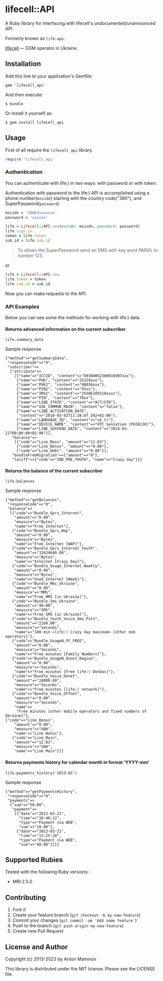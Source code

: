 # lifecell::API

A Ruby library for interfacing with lifecell's undocumented/unannounced API.

Formerly known as `life-api`.

[lifecell](http://lifecell.com.ua) — GSM operator in Ukraine.

## Installation

Add this line to your application's Gemfile:

```
gem 'lifecell_api'
```

And then execute:

```
$ bundle
```

Or install it yourself as:

```
$ gem install lifecell_api
```

## Usage

First of all require the `lifecell_api` library.

```ruby
require 'lifecell_api'
```

### Authentication

You can authenticate with life:) in two ways: with password or with token.

Authentication with password to the life:) API is accomplished using a phone number(`msisdn`) starting with the country code("380"), and SuperPassword(`password`).

```ruby
msisdn = '38063xxxxxxx'
password = 'xxxxxx'

life = Lifecell::API.new(msisdn: msisdn, password: password)
life.sign_in
token = life.token
sub_id = life.sub_id
```

> To obtain the SuperPassword send an SMS with key word PAROL to number 123.

or

```ruby
life = Lifecell::API.new
life.token = token
life.sub_id = sub_id
```

Now you can make requests to the API.

### API Examples

Below you can see some the methods for working with life:) data.

#### Returns advanced information on the current subscriber
```
life.summary_data
```

Sample response

```
{"method"=>"getSummaryData",
 "responseCode"=>"0",
 "subscriber"=>
  {"attribute"=>
    [{"name"=>"ICCID", "content"=>"89380062300016907xxx"},
     {"name"=>"PUK", "content"=>"25159xxx"},
     {"name"=>"PUK2", "content"=>"00036xxx"},
     {"name"=>"PIN2", "content"=>"55xx"},
     {"name"=>"IMSI", "content"=>"25506109310xxxx"},
     {"name"=>"PIN", "content"=>"70xx"},
     {"name"=>"LINE_STATE", "content"=>"ACT/STD"},
     {"name"=>"USE_COMMON_MAIN", "content"=>"false"},
     {"name"=>"LINE_ACTIVATION_DATE",
      "content"=>"2010-03-02T11:28:07.392+02:00"},
     {"name"=>"LANGUAGE_ID", "content"=>"uk_tr"},
     {"name"=>"DEVICE_NAME", "content"=>"HTC Sensation (PG58130)"},
     {"name"=>"LINE_SUSPEND_DATE", "content"=>"2014-03-21T00:00:00+02:00"}],
   "balance"=>
    [{"code"=>"Line_Main", "amount"=>"12.83"},
     {"code"=>"Line_Bonus", "amount"=>"0.00"},
     {"code"=>"Line_Debt", "amount"=>"0.00"}],
   "bundleFreeMigration"=>{"amount"=>"0"},
   "tariff"=>{"code"=>"IND_PRE_YOUTH", "name"=>"Crazy day"}}}
```

#### Returns the balance of the current subscriber

```
life.balances
```

Sample response

```
{"method"=>"getBalances",
 "responseCode"=>"0",
 "balance"=>
  [{"code"=>"Bundle_Gprs_Internet",
    "amount"=>"0.00",
    "measure"=>"Bytes",
    "name"=>"Free Internet"},
   {"code"=>"Bundle_Gprs_Wap",
    "amount"=>"0.00",
    "measure"=>"Bytes",
    "name"=>"Free Internet [WAP]"},
   {"code"=>"Bundle_Gprs_Internet_Youth",
    "amount"=>"32624640.00",
    "measure"=>"Bytes",
    "name"=>"Internet [Crazy Day]"},
   {"code"=>"Bundle_Usage_Internet_Weekly",
    "amount"=>"0.00",
    "measure"=>"Bytes",
    "name"=>"Used Internet [Week]"},
   {"code"=>"Bundle_Mms_Ukraine",
    "amount"=>"0.00",
    "measure"=>"MMS",
    "name"=>"Free MMS [in Ukraine]"},
   {"code"=>"Bundle_Sms_Ukraine",
    "amount"=>"40.00",
    "measure"=>"SMS",
    "name"=>"Free SMS [in Ukraine]"},
   {"code"=>"Bundle_Youth_Voice_Omo_Pstn",
    "amount"=>"2160.00",
    "measure"=>"Seconds",
    "name"=>"100 min «life:) Сrazy day maximum» [other mob operators]"},
   {"code"=>"Bundle_UsageN_FF_FREE",
    "amount"=>"0.00",
    "measure"=>"Seconds",
    "name"=>"Free minutes [Family Numbers]"},
   {"code"=>"Bundle_UsageN_Onnet_Region",
    "amount"=>"0.00",
    "measure"=>"Seconds",
    "name"=>"Free minutes [Free life:) Donbas]"},
   {"code"=>"Bundle_Voice_Onnet",
    "amount"=>"24000.00",
    "measure"=>"Seconds",
    "name"=>"Free minutes [life:) network]"},
   {"code"=>"Bundle_Voice_Offnet",
    "amount"=>"0.00",
    "measure"=>"Seconds",
    "name"=>
     "Free minutes [other mobile operators and fixed numbers of Ukraine]"},
{"code"=>"Line_Bonus",
    "amount"=>"0.00",
    "measure"=>"UAH",
    "name"=>"Line Bonus"},
   {"code"=>"Line_Main",
    "amount"=>"12.83",
    "measure"=>"UAH",
    "name"=>"Line Main"}]}
```

#### Returns payments history for calendar month in format 'YYYY-mm'

```
life.payments_history('2013-03')
```

Sample response

```
{"method"=>"getPaymentsHistory",
 "responseCode"=>"0",
 "payments"=>
  {"sum"=>"50.00",
   "payment"=>
    [{"date"=>"2013-03-21",
      "time"=>"10:40:12",
      "type"=>"Payment via WEB",
      "sum"=>"10.00"},
     {"date"=>"2013-03-21",
      "time"=>"13:25:28",
      "type"=>"Payment via WEB",
      "sum"=>"40.00"}]}}
```

## Supported Rubies

Tested with the following Ruby versions:

* MRI 2.5.0

## Contributing

1. Fork it
2. Create your feature branch (`git checkout -b my-new-feature`)
3. Commit your changes (`git commit -am 'Add some feature'`)
4. Push to the branch (`git push origin my-new-feature`)
5. Create new Pull Request

## License and Author

Copyright (c) 2013-2023 by Anton Maminov

This library is distributed under the MIT license. Please see the LICENSE file.
